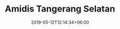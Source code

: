 ---
title: "Amidis Tangerang Selatan"
date: 2019-05-12T12:14:34+06:00
description: "Adhi Barokah"
---